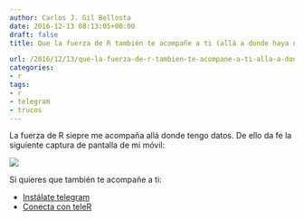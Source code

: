 ```yaml
---
author: Carlos J. Gil Bellosta
date: 2016-12-13 08:13:05+00:00
draft: false
title: Que la fuerza de R también te acompañe a ti (allá a donde haya datos)

url: /2016/12/13/que-la-fuerza-de-r-tambien-te-acompane-a-ti-alla-a-donde-haya-datos/
categories:
- r
tags:
- r
- telegram
- trucos
---
```


La fuerza de R siepre me acompaña allá donde tengo datos. De ello da fe la siguiente captura de pantalla de mi móvil:

![](/wp-uploads/2016/12/teleR_messenger.png#center)

Si quieres que también te acompañe a ti:

* [Instálate telegram](https://telegram.org/)
* [Conecta con teleR](https://telegram.me/tele_R)






